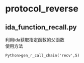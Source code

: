 # protocol_reverse

## ida_function_recall.py                
利用ida获取指定函数的父函数       
使用方法       
```
Python>gen_r_call_chain('recv',5)        
``` 
